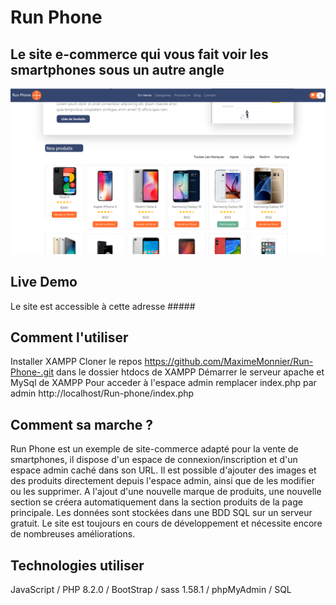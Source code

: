 # Run Phone

## Le site e-commerce qui vous fait voir les smartphones sous un autre angle

![Alt text](<Capture d’écran (247).png>)

## Live Demo

Le site est accessible à cette adresse #####

## Comment l'utiliser

Installer XAMPP
Cloner le repos https://github.com/MaximeMonnier/Run-Phone-.git dans le dossier htdocs de XAMPP
Démarrer le serveur apache et MySql de XAMPP
Pour acceder à l'espace admin remplacer index.php par admin http://localhost/Run-phone/index.php

## Comment sa marche ?

Run Phone est un exemple de site-commerce adapté pour la vente de smartphones, il dispose d'un espace de connexion/inscription et d'un espace admin caché dans son URL.
Il est possible d'ajouter des images et des produits directement depuis l'espace admin, ainsi que de les modifier ou les supprimer.
A l'ajout d'une nouvelle marque de produits, une nouvelle section se créera automatiquement dans la section produits de la page principale.
Les données sont stockées dans une BDD SQL sur un serveur gratuit.
Le site est toujours en cours de développement et nécessite encore de nombreuses améliorations.

## Technologies utiliser

JavaScript / PHP 8.2.0 / BootStrap / sass 1.58.1 / phpMyAdmin / SQL
